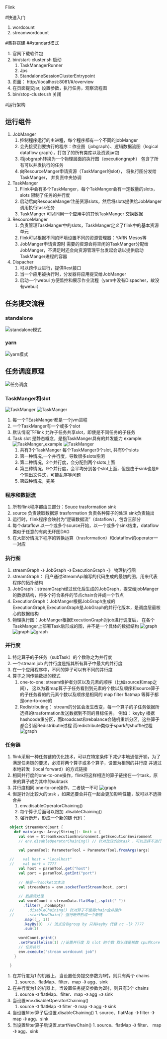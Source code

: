 Flink

#快速入门
1. wordcount
2. streamwordcount

#集群搭建
##standard模式
  1. 官网下载软件包
  2. bin/start-cluster.sh 启动
        1. TaskManagerRunner
        2. Jps
        3. StandaloneSessionClusterEntrypoint
  3. 页面： http://localhost:8081/#/overview
  4. 在页面提交jar, 设置参数，执行任务，观察流程图
  5. bin/stop-cluster.sh 关闭
 
 
 #运行架构
 ## 运行组件
 1. JobManger
    1. 控制程序运行的主进程，每个程序都有一个不同的jobManger
    2. 会先接受到要执行的程序：作业图（jobgraph）、逻辑数据流图（logical dataflow graph），打包了的所有类库以及资源jar包
    3. 将jobgraph转换为一个物理层面的执行图（executiongraph） 包含了所有可以并发执行的任务
    4. 向ResourceManger申请资源（TaskManger的slot）， 将执行图分发给TaskManger， 并负责中央协调
 2. TaskManger
    1. Flink中会有多个TaskManger，每个TakManger会有一定数量的slots， slots 限制了任务的并行度
    2. 启动后向ResouceManger注册资源slots，然后将slots提供给JobManger调用执行task任务
    3. TaskManger 可以同用一个应用中的其他TaskManger 交换数据
 3. ResourceManger
    1. 负责管理TaskManger中的slots，TaskManger定义了flink中的基本资源单元
    2. flink可以根据不同的环境设置不同的资源管理器：YARN Mesos等
    3. JobManger申请资源时 需要的资源会将空闲的TaskManger分配给JobManger，不满足时还会向资源管理平台发起会话以提供启动TaskManger进程的容器
 4. Dispacher
    1. 可以跨作业进行，提供Rest接口
    2. 当一个应用被执行时，分发器将应用提交给JobManger
    3. 启动一个webui 方便监控和展示作业流程（yarn中没有Dispacher，故没有webui）
 ## 任务提交流程
 ### standalone
 ![standalone模式](.\src\main\resources\picture\任务执行流程图-standalone.PNG)
 ### yarn
 ![yarn模式](.\src\main\resources\picture\任务执行流程图-yarn.PNG)
   
 ## 任务调度原理
 ![任务调度](.\src\main\resources\picture\任务调度.PNG)

 ### TaskManger和slot
 ![TaskManger](.\src\main\resources\picture\TaskMangerAndSlots.PNG)  ![TaskManger](.\src\main\resources\picture\TaskMangerAndSlots2.PNG)
  1. 每一个TEaskManger都是一个jvm进程
  2. 一个TaskManger有一个或多个slot
  3. 默认情况下Flink 允许子任务共享slot，即使是不同任务的子任务
  4. Task slot 是静态概念，是指TaskManger具有的并发能力
  example:
      ![TaskManger_example](.\src\main\resources\picture\TaskMangerAndSlotsExample1.PNG)  ![TaskManger](.\src\main\resources\picture\TaskMangerAndSlotsExample2.PNG)
      1. 共有3个TaskManger 每个TaskManger3个slot, 共有9个slots
      2. 第一种情况,一个并行度，导致很多slots空闲
      3. 第二种情况，2个并行度，会分配到两个slots上面
      4. 第三种情况，9个并行度，会平均分到各个slot上面，但是由于sink也是9个输出文件式，可能乱序等问题
      5. 第四种情况，完美
 ### 程序和数据流
   1. 所有flink程序都由三部分：Souce trasformation sink
   2. source 负责读取数据源 trasformation 负责各种算子的处理 sink负责输出
   3. 运行时，flink程序会映射为“逻辑数据流”（dataflow），包含三部分
   4. 每个dataflow 以一个或多个source开始，以一个或多个sink结束，dataflow 类似于任意的有向无环图DAG
   5. 在大部分情况下程序的转换运算（trasformation）和dataflow的operator一一对应
 
 ### 执行图 
   1. streamGraph -》 JobGraph -》 ExecutionGraph -》 物理执行图
   2. streamGraph： 用户通过StreamApi编写的代码生成的最初的图，用来代表程序的拓扑结构
   3. JobGraph：streamGraph经过优化后生成的JobGraph，提交给jobManger的数据结构，将多个符合条件的节点chain合并成一个节点
   4. ExecutionGraph：JobManger根据JobGraph生成的ExecutionGraph,ExecutionGraph是JobGraph的并行化版本，是调度层最核心的数据结构
   5. 物理执行图：JobManger根据ExecutionGraph对job进行调度后， 在各个TaskManger上部署Task后形成的图，并不是一个具体的数据结构
   ![graph](.\src\main\resources\picture\StreamGraph-JobGraph.PNG) 
   ![graph](.\src\main\resources\picture\ExecutionGraph.PNG)
   ![graph](.\src\main\resources\picture\物理执行图.PNG)
   
 ### 并行度
   1. 特定算子的子任务（subTask）的个数称之为并行度
   2. 一个stream job 的并行度是指其所有算子中最大的并行度
   3. 在一个应用程序中，不同的算子可以有不同的并行度
   4. 算子之间传输数据的模式
        1. one-to-one:  stream维护者分区以及元素的顺序（比如source和map之间），
        这以为着map算子子任务看到到元素的个数以及顺序和source算子的子任务看的的元素个数以及顺序是相同的
        map filter flatmap 等算子都是one-to-one的
        2. Redistributing： stream的分区会发生改变，每一个算子的子任务依据所选择的trasformation发送数据到不同的目标任务。
        例如： keyby 根据hashcode重分区，而broadcast和rebalance会随机重新分区，这些算子都会引起Redistributie过程
        而redistribute类似于spark的shuffle过程
   ![graph](.\src\main\resources\picture\parallelism.PNG) 
    
 ### 任务链
   1. flink采用一种任务链的优化技术，可以在特定条件下减少本地通信开销，为了满足任务链的要求，必须将两个算子或多个算子，设置为相同的并行度
   并通过本地转发（local forward）的方式链接
   2. 相同并行度的one-to-one操作，flink将这样相连的算子链接在一个task，原来的算子成为其中的subtask
   3. 并行度相同 one-to-one操作，二者缺一不可
   ![graph](.\src\main\resources\picture\OperatorChains.PNG) 
   4. 但是针对比较大的task ，如果还要合并在一起会更加影响性能，故可以不选择合并
        1. env.disableOperatorChaining() 
        2. 每个算子后面可以跟加 .disableChaining()
        3. 强行断开，形成一个新的链 
   代码：
   ```scala
     object StreamWordCount {
       def main(args: Array[String]): Unit = {
         val env = StreamExecutionEnvironment.getExecutionEnvironment
         // env.disableOperatorChaining() // 针对比较的的task ，可以选择不进行操作链合并
   
         val paramTool: ParameterTool = ParameterTool.fromArgs(args)
     
     //    val host = "localhost"
     //    val port = 7777
         val host = paramTool.get("host")
         val port = paramTool.getInt("port")
     
         // 接受一个socket文本流
         val streamData = env.socketTextStream(host, port)
     
         // 数据流处理
         val wordCount = streamData.flatMap(_.split(" "))
           .filter(_.nonEmpty)
     //      .disableChaining() 针对算子不使用chain合并操作
     //      .startNewChain() 强行断开形成一个新链
           .map((_, 1))
           .keyBy(0)  // 流式没有group by 只有keyby 代替 nc -lk 7777
           .sum(1)
     
         wordCount.print()
         .setParallelism(1) //设置并行度 及 slot 的个数 默认线是核数 cpu的core 数
         // 任务执行
         env.execute("stream wordcount job")
       }
     
     }
   ```
  1. 在并行度为1 的机器上，当设置任务提交参数为1时，则只有两个 chains
        1. source、flatMap、filter、map -》 agg、sink
  2. 在并行度为1 的机器上，当设置任务提交参数为2时，则只有3个 chains
        1. source -》 flatMap、filter、map -》 agg =》 sink
  3. 当设置env.disableOperatorChaining() 
        1. source -》 flatMap -》 filter -》 map -》 agg -》 sink
  4. 当设置filter算子后设置.disableChaining()
          1. source、flatMap -》 filter -》 map -》 agg、sink
  5. 当设置filter算子后设置.startNewChain()
          1. source、flatMap -》 filter、 map -》 agg、sink
      
       

      